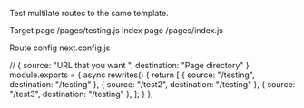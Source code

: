 Test multilate routes to the same template.

Target page /pages/testing.js
Index page /pages/index.js

Route config next.config.js

// { source: "URL that you want ", destination: "Page directory" }
module.exports = {
    async rewrites() {
        return [
            { source: "/testing", destination: "/testing" },
            { source: "/test2", destination: "/testing" },
            { source: "/test3", destination: "/testing" },
        ];
    }
};
